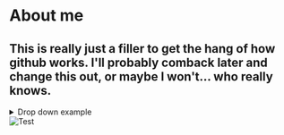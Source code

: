 # About me

## This is really just a filler to get the hang of how github works. I'll probably comback later and change this out, or maybe I won't... who really knows.

<details>
<summary> Drop down example </summary>

| Names | Links |
|-----:|-----------|
|     1| *insert link* |
|     2| *insert link*    |
|     3| *insert link*       |

</details>

<picture>
 <source media="(prefers-color-scheme: dark)" srcset="https://s3-eu-west-1.amazonaws.com/blog-ecotree/blog/0001/01/ad46dbb447cd0e9a6aeecd64cc2bd332b0cbcb79.jpeg">
 <source media="(prefers-color-scheme: light)" srcset="Image/Light_Trees.jpg">
 <img alt="Test" src="https://images.app.goo.gl/U7pYt6TsWac8xyow5">
</picture>
